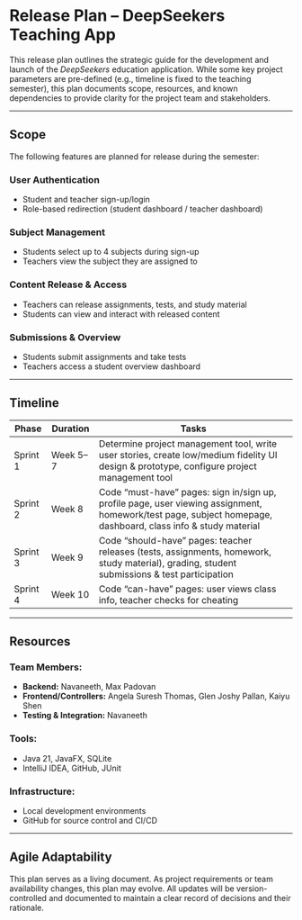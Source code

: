 #  Release Plan – DeepSeekers Teaching App

This release plan outlines the strategic guide for the development and launch of the *DeepSeekers* education application. While some key project parameters are pre-defined (e.g., timeline is fixed to the teaching semester), this plan documents scope, resources, and known dependencies to provide clarity for the project team and stakeholders.

---

##  Scope

The following features are planned for release during the semester:

### User Authentication
- Student and teacher sign-up/login
- Role-based redirection (student dashboard / teacher dashboard)

### Subject Management
- Students select up to 4 subjects during sign-up
- Teachers view the subject they are assigned to

### Content Release & Access
- Teachers can release assignments, tests, and study material
- Students can view and interact with released content

### Submissions & Overview
- Students submit assignments and take tests
- Teachers access a student overview dashboard

---

## Timeline

| **Phase**   | **Duration** | **Tasks** |
|-------------|--------------|-----------|
| Sprint 1    | Week 5–7     | Determine project management tool, write user stories, create low/medium fidelity UI design & prototype, configure project management tool |
| Sprint 2    | Week 8       | Code “must-have” pages: sign in/sign up, profile page, user viewing assignment, homework/test page, subject homepage, dashboard, class info & study material |
| Sprint 3    | Week 9       | Code “should-have” pages: teacher releases (tests, assignments, homework, study material), grading, student submissions & test participation |
| Sprint 4    | Week 10      | Code “can-have” pages: user views class info, teacher checks for cheating |

---

##  Resources

### Team Members:
- **Backend:** Navaneeth, Max Padovan
- **Frontend/Controllers:** Angela Suresh Thomas, Glen Joshy Pallan, Kaiyu Shen
- **Testing & Integration:** Navaneeth

### Tools:
- Java 21, JavaFX, SQLite
- IntelliJ IDEA, GitHub, JUnit

### Infrastructure:
- Local development environments
- GitHub for source control and CI/CD

---

##  Agile Adaptability

This plan serves as a living document. As project requirements or team availability changes, this plan may evolve. All updates will be version-controlled and documented to maintain a clear record of decisions and their rationale.